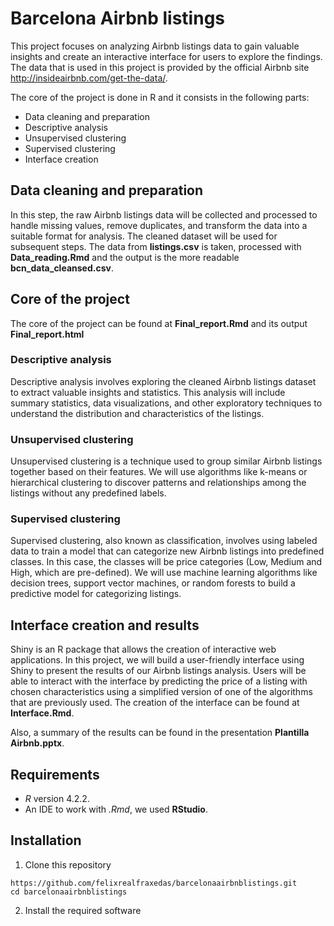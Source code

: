 # Barcelona Airbnb listings

This project focuses on analyzing Airbnb listings data to gain valuable insights and create an interactive interface for users to explore the findings. The data that is used in this project is provided by the official Airbnb site http://insideairbnb.com/get-the-data/.

The core of the project is done in R and it consists in the following parts:

- Data cleaning and preparation
- Descriptive analysis
- Unsupervised clustering
- Supervised clustering
- Interface creation

## Data cleaning and preparation

In this step, the raw Airbnb listings data will be collected and processed to handle missing values, remove duplicates, and transform the data into a suitable format for analysis. The cleaned dataset will be used for subsequent steps. The data from **listings.csv** is taken, processed with **Data_reading.Rmd** and the output is the more readable **bcn_data_cleansed.csv**.

## Core of the project

The core of the project can be found at **Final_report.Rmd** and its output **Final_report.html**

### Descriptive analysis

Descriptive analysis involves exploring the cleaned Airbnb listings dataset to extract valuable insights and statistics. This analysis will include summary statistics, data visualizations, and other exploratory techniques to understand the distribution and characteristics of the listings.

### Unsupervised clustering

Unsupervised clustering is a technique used to group similar Airbnb listings together based on their features. We will use algorithms like k-means or hierarchical clustering to discover patterns and relationships among the listings without any predefined labels.

### Supervised clustering

Supervised clustering, also known as classification, involves using labeled data to train a model that can categorize new Airbnb listings into predefined classes. In this case, the classes will be price categories (Low, Medium and High, which are pre-defined). We will use machine learning algorithms like decision trees, support vector machines, or random forests to build a predictive model for categorizing listings.

## Interface creation and results

Shiny is an R package that allows the creation of interactive web applications. In this project, we will build a user-friendly interface using Shiny to present the results of our Airbnb listings analysis. Users will be able to interact with the interface by predicting the price of a listing with chosen characteristics using a simplified version of one of the algorithms that are previously used. The creation of the interface can be found at **Interface.Rmd**.

Also, a summary of the results can be found in the presentation **Plantilla Airbnb.pptx**.

## Requirements

- *R* version 4.2.2.
- An IDE to work with *.Rmd*, we used **RStudio**.

## Installation

1. Clone this repository

```
https://github.com/felixrealfraxedas/barcelonaairbnblistings.git
cd barcelonaairbnblistings
```

2. Install the required software

